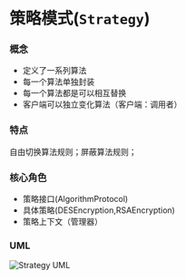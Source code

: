 # 策略模式(`Strategy`)

### 概念
* 定义了一系列算法
* 每一个算法单独封装
* 每一个算法都是可以相互替换
* 客户端可以独立变化算法（客户端：调用者）

### 特点
自由切换算法规则；屏蔽算法规则；

### 核心角色
* 策略接口(AlgorithmProtocol)
* 具体策略(DESEncryption,RSAEncryption)
* 策略上下文（管理器）

### UML
![Strategy UML](https://upload-images.jianshu.io/upload_images/1893416-77dbbae54574a652.png?imageMogr2/auto-orient/strip%7CimageView2/2/w/1240)

